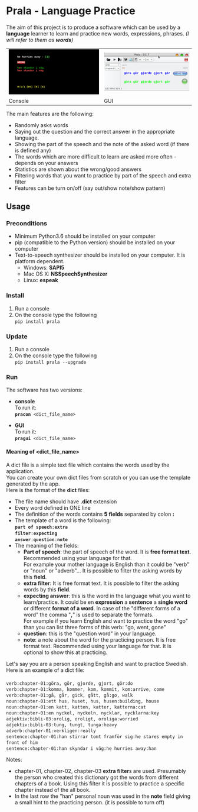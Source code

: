 # Prala - Language Practice

The aim of this project is to produce a software which can be used by a **language** learner to learn and practice new words, expressions, phrases. _(I will refer to them as **words**)_

<table border="0">
<tr>
<td><img src='https://github.com/dallaszkorben/prala/blob/master/wiki/console-wrong-answer.png' width='400'>
<td><img src='https://github.com/dallaszkorben/prala/blob/master/wiki/gui-good-answer.png' width='400'>
<tr/>
<tr>
<td>Console<br>
<td>GUI<br>
<tr/>
<table>



The main features are the following:
 - Randomly asks words
 - Saying out the question and the correct answer in the appropriate language.
 - Showing the part of the speech and the note of the asked word (if there is defined  any)
 - The words which are more difficult to learn are asked more often - depends on your answers
 - Statistics are shown about the wrong/good answers
 - Filtering words that you want to practice by part of the speech and extra filter
 - Features can be turn on/off (say out/show note/show pattern)

## Usage

### Preconditions
 - Minimum Python3.6 should be installed on your computer
 - pip (compatible to the Python version) should be installed on your computer
 - Text-to-speech synthesizer should be installed on your computer. It is platform dependent.
    - Windows: **SAPI5**
    - Mac OS X: **NSSpeechSynthesizer**
    - Linux: **espeak**

### Install

1. Run a console
2. On the console type the following  
<code>pip install prala</code>

### Update

1. Run a console
2. On the console type the following  
<code>pip install prala --upgrade</code>

### Run

The software has two versions:
 - **console**  
    To run it:  
    <code>**pracon** \<dict_file_name\></code>

 - **GUI**  
    To run it:  
 <code>**pragui** \<dict_file_name\></code>


#### Meaning of <dict_file_name>
A dict file is a simple text file which contains the words used by the application.    
You can create your own dict files from scratch or you can use the template generated by the app.  
Here is the format of the **dict** files:
- The file name should have **.dict** extension
- Every word defined in ONE line
- The definition of the words contains **5** **fields** separated by colon **:**
- The template of a word is the following:  
<code>**part of speech**:**extra filter**:**expecting answer**:**question**:**note**</code>
- The meaning of the fields:  
   - **Part of speech**: the part of speech of the word. It is **free format text**. Recommended using your language for that.  
   For example your mother language is English than it could be "verb" or "noun" or "adverb"... It is possible to filter the asking words by this **field**.
    - **extra filter**: It is free format text. It is possible to filter the asking words by this **field**.
    - **expecting answer**: this is the word in the language what you want to learn/practice. It could be en **expression** a **sentence** a **single word** or different **format of a word**. In case of the "different forms of a word" the comma "**,**" is used to separate the formats.  
    For example if you learn English and want to practice the word "go" than you can list three forms of this verb: "go, went, gone"
    - **question**: this is the "question word" in your language.
    - **note**: a note about the word for the practicing person. It is free format text. Recommended using your language for that. It is optional to show this at practicing.

Let's say you are a person speaking English and want to practice Swedish. Here is an example of a dict file:

#### 
    verb:chapter-01:göra, gör, gjorde, gjort, gör:do           
    verb:chapter-01:komma, kommer, kom, kommit, kom:arrive, come  
    verb:chapter-01:gå, går, gick, gått, gå:go, walk  
    noun:chapter-01:ett hus, huset, hus, husen:building, house
    noun:chapter-01:en katt, katten, katter, katterna:cat
    noun:chapter-01:en nyckel, nyckeln, nycklar, nycklarna:key  
    adjektiv:bibli-03:orolig, oroligt, oroliga:worried
    adjektiv:bibli-03:tung, tungt, tunga:heavy  
    adverb:chapter-01:verkligen:really  
    sentence:chapter-01:han stirrar tomt framför sig:he stares empty in front of him           
    sentence:chapter-01:han skyndar i väg:he hurries away:han  
    
Notes:  
- chapter-01, chapter-02, chapter-03 **extra filter**s are used. Presumably the person who created this dictionary got the words from different chapters of a book. Using this filter it is possible to practice a specific chapter instead of the all book.
- In the last row the "han" personal noun was used in the **note** field giving a small hint to the practicing person. (it is possible to turn off)


